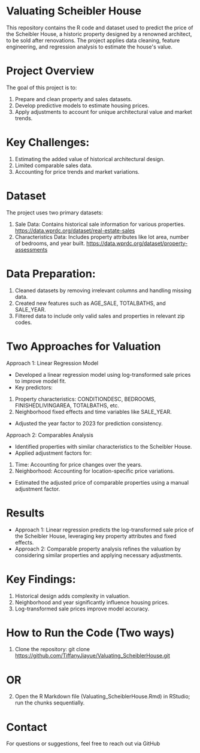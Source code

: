 # Valuating Scheibler House 

This repository contains the R code and dataset used to predict the price of the Scheibler House, a historic property designed by a renowned architect, to be sold after renovations. The project applies data cleaning, feature engineering, and regression analysis to estimate the house's value.

# Project Overview
The goal of this project is to:
1. Prepare and clean property and sales datasets.
2. Develop predictive models to estimate housing prices.
3. Apply adjustments to account for unique architectural value and market trends.

# Key Challenges:
1. Estimating the added value of historical architectural design.
2. Limited comparable sales data.
3. Accounting for price trends and market variations.

# Dataset
The project uses two primary datasets:
1. Sale Data: Contains historical sale information for various properties. https://data.wprdc.org/dataset/real-estate-sales
2. Characteristics Data: Includes property attributes like lot area, number of bedrooms, and year built.
https://data.wprdc.org/dataset/property-assessments

# Data Preparation:
1. Cleaned datasets by removing irrelevant columns and handling missing data.
2. Created new features such as AGE_SALE, TOTALBATHS, and SALE_YEAR.
3. Filtered data to include only valid sales and properties in relevant zip codes.

# Two Approaches for Valuation
Approach 1: Linear Regression Model
- Developed a linear regression model using log-transformed sale prices to improve model fit.
- Key predictors:
1. Property characteristics: CONDITIONDESC, BEDROOMS, FINISHEDLIVINGAREA, TOTALBATHS, etc.
2. Neighborhood fixed effects and time variables like SALE_YEAR.
- Adjusted the year factor to 2023 for prediction consistency.

Approach 2: Comparables Analysis
- Identified properties with similar characteristics to the Scheibler House.
- Applied adjustment factors for:
1. Time: Accounting for price changes over the years.
2. Neighborhood: Accounting for location-specific price variations.
- Estimated the adjusted price of comparable properties using a manual adjustment factor.

# Results
- Approach 1: Linear regression predicts the log-transformed sale price of the Scheibler House, leveraging key property attributes and fixed effects.
- Approach 2: Comparable property analysis refines the valuation by considering similar properties and applying necessary adjustments.

# Key Findings:
1. Historical design adds complexity in valuation.
2. Neighborhood and year significantly influence housing prices.
3. Log-transformed sale prices improve model accuracy.


# How to Run the Code (Two ways)
1. Clone the repository:
git clone https://github.com/TiffanyJiayue/Valuating_ScheiblerHouse.git
# OR
2. Open the R Markdown file (Valuating_ScheiblerHouse.Rmd) in RStudio; run the chunks sequentially.

# Contact
For questions or suggestions, feel free to reach out via GitHub
